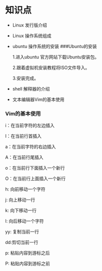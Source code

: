 # 知识点

- Linux 发行版介绍
- Linux 操作系统组成
- ubuntu 操作系统的安装
###Ubuntu的安装

   1.进入ubuntu 官方网站下载Ubuntu安装包。

   2.跟着虚拟机安装教程将ISO文件导入。

   3.安装完成。

- shell 解释器的介绍
- 文本编辑器Vim的基本使用
### Vim的基本使用

i：在当前字符的左边插入

I：在当前行首插入

a：在当前字符的右边插入

A：在当前行尾插入

o：在当前行下面插入一个新行

O：在当前行上面插入一个新行

h: 向前移动一个字符

j: 向上移动一行

k: 向下移动一行

l: 向后移动一个字符

yy: 复制当前一行

dd:剪切当前一行

p: 粘贴内容到游标之后

P: 粘贴内容到游标之前
